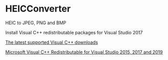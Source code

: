 # HEICConverter
HEIC to JPEG, PNG and BMP

Install Visual C++ redistributable packages for Visual Studio 2017

[The latest supported Visual C++ downloads](https://support.microsoft.com/en-us/help/2977003/the-latest-supported-visual-c-downloads)

[Microsoft Visual C++ Redistributable for Visual Studio 2015, 2017 and 2019](https://www.visualstudio.com/downloads/)
